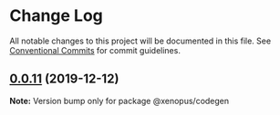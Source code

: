 # Change Log

All notable changes to this project will be documented in this file.
See [Conventional Commits](https://conventionalcommits.org) for commit guidelines.

## [0.0.11](https://gitlab.internal.alliancesoftware.com.au/alliance/xenopus/compare/@xenopus/codegen@0.0.9...@xenopus/codegen@0.0.11) (2019-12-12)

**Note:** Version bump only for package @xenopus/codegen
